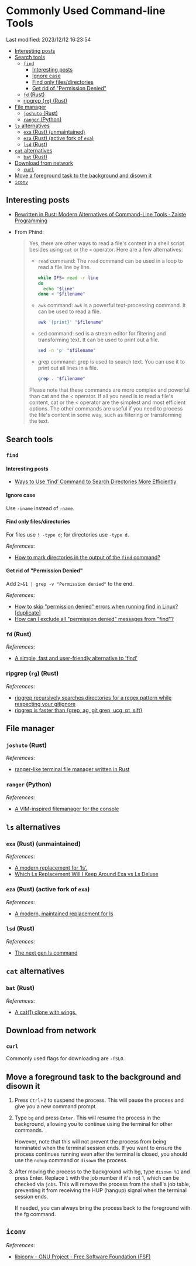 # Commonly Used Command-line Tools

Last modified: 2023/12/12 16:23:54

- [Interesting posts](#interesting-posts)
- [Search tools](#search-tools)
  - [`find`](#find)
    - [Interesting posts](#interesting-posts-1)
    - [Ignore case](#ignore-case)
    - [Find only files/directories](#find-only-filesdirectories)
    - [Get rid of "Permission Denied"](#get-rid-of-permission-denied)
  - [`fd` (Rust)](#fd-rust)
  - [ripgrep (`rg`) (Rust)](#ripgrep-rg-rust)
- [File manager](#file-manager)
  - [`joshuto` (Rust)](#joshuto-rust)
  - [`ranger` (Python)](#ranger-python)
- [`ls` alternatives](#ls-alternatives)
  - [`exa` (Rust) (unmaintained)](#exa-rust-unmaintained)
  - [`eza` (Rust) (active fork of `exa`)](#eza-rust-active-fork-of-exa)
  - [`lsd` (Rust)](#lsd-rust)
- [`cat` alternatives](#cat-alternatives)
  - [`bat` (Rust)](#bat-rust)
- [Download from network](#download-from-network)
  - [`curl`](#curl)
- [Move a foreground task to the background and disown it](#move-a-foreground-task-to-the-background-and-disown-it)
- [`iconv`](#iconv)

## Interesting posts

- [Rewritten in Rust: Modern Alternatives of Command-Line Tools · Zaiste Programming](https://zaiste.net/posts/shell-commands-rust/)
- From Phind:

  > Yes, there are other ways to read a file's content in a shell script besides using `cat` or the `<` operator. Here are a few alternatives:
  >
  > - `read` command: The `read` command can be used in a loop to read a file line by line.
  >
  >   ```bash
  >   while IFS= read -r line
  >   do
  >     echo "$line"
  >   done < "$filename"
  >   ```
  >
  > - `awk` command: `awk` is a powerful text-processing command. It can be used to read a file.
  >
  >   ```bash
  >   awk '{print}' "$filename"
  >   ```
  >
  > - sed command: sed is a stream editor for filtering and transforming text. It can be used to print out a file.
  >
  >   ```bash
  >   sed -n 'p' "$filename"
  >   ```
  >
  > - grep command: grep is used to search text. You can use it to print out all lines in a file.
  >
  >   ```bash
  >   grep . "$filename"
  >   ```
  >
  > Please note that these commands are more complex and powerful than cat and the < operator. If all you need is to read a file's content, cat or the < operator are the simplest and most efficient options. The other commands are useful if you need to process the file's content in some way, such as filtering or transforming the text.

## Search tools

### `find`

#### Interesting posts

- [Ways to Use ‘find’ Command to Search Directories More Efficiently](https://www.tecmint.com/find-directory-in-linux/)

#### Ignore case

Use `-iname` instead of `-name`.

#### Find only files/directories

For files use `! -type d`; for directories use `-type d`.

*References*:

- [How to mark directories in the output of the `find` command?](https://unix.stackexchange.com/questions/652076/how-to-mark-directories-in-the-output-of-the-find-command)

#### Get rid of "Permission Denied"

Add `2>&1 | grep -v "Permission denied"` to the end.

*References*:

- [How to skip "permission denied" errors when running find in Linux? \[duplicate\]](https://unix.stackexchange.com/questions/42841/how-to-skip-permission-denied-errors-when-running-find-in-linux)
- [How can I exclude all "permission denied" messages from "find"?](https://stackoverflow.com/questions/762348/how-can-i-exclude-all-permission-denied-messages-from-find)

### `fd` (Rust)

*References*:

- [A simple, fast and user-friendly alternative to 'find'](https://github.com/sharkdp/fd)

### ripgrep (`rg`) (Rust)

*References*:

- [ripgrep recursively searches directories for a regex pattern while respecting your gitignore](https://github.com/BurntSushi/ripgrep)
- [ripgrep is faster than {grep, ag, git grep, ucg, pt, sift}](https://blog.burntsushi.net/ripgrep/)

## File manager

### `joshuto` (Rust)

*References*:

- [ranger-like terminal file manager written in Rust](https://github.com/kamiyaa/joshuto)

### `ranger` (Python)

*References*:

- [A VIM-inspired filemanager for the console](https://github.com/ranger/ranger)

## `ls` alternatives

### `exa` (Rust) (unmaintained)

*References*:

- [A modern replacement for ‘ls’.](https://github.com/ogham/exa)
- [Which Ls Replacement Will I Keep Around Exa vs Ls Deluxe](https://www.youtube.com/watch?v=PDu1e6S_gWw)

### `eza` (Rust) (active fork of `exa`)

*References*:

- [A modern, maintained replacement for ls](https://github.com/eza-community/eza)

### `lsd` (Rust)

*References*:

- [The next gen ls command](https://github.com/lsd-rs/lsd)

## `cat` alternatives

### `bat` (Rust)

*References*:

- [A cat(1) clone with wings.](https://github.com/sharkdp/bat)

## Download from network

### `curl`

Commonly used flags for downloading are `-fSLO`.

## Move a foreground task to the background and disown it

1. Press `Ctrl`+`Z` to suspend the process. This will pause the process and give you a new command prompt.
2. Type `bg` and press `Enter`. This will resume the process in the background, allowing you to continue using the terminal for other commands.

   However, note that this will not prevent the process from being terminated when the terminal session ends. If you want to ensure the process continues running even after the terminal is closed, you should use the `nohup` command or `disown` the process.

3. After moving the process to the background with bg, type `disown %1` and press Enter. Replace `1` with the job number if it's not 1, which can be checked via `jobs`. This will remove the process from the shell's job table, preventing it from receiving the HUP (hangup) signal when the terminal session ends.

   If needed, you can always bring the process back to the foreground with the fg command.

## `iconv`

*References*:

- [libiconv - GNU Project - Free Software Foundation (FSF)](https://www.gnu.org/software/libiconv/)
